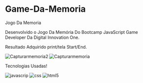# Game-Da-Memoria

 Jogo Da Memoria

Desenvolvido o Jogo Da Memória Do Bootcamp JavaScript Game Developer Da Digital Innovation One.

Resultado Adquirido print/tela  Start/End.

![Capturarmemoria2](https://user-images.githubusercontent.com/67304312/95005218-cb2a9e80-05cb-11eb-910b-2c8082dd3862.PNG)
![Capturarmemoria](https://user-images.githubusercontent.com/67304312/95005217-ca920800-05cb-11eb-88f0-b12dc81ca228.PNG)

Tecnologias Usadas!

![javascrip](https://user-images.githubusercontent.com/67304312/95005224-da115100-05cb-11eb-91f3-d80060a80234.png)
![css](https://user-images.githubusercontent.com/67304312/95005219-d087e900-05cb-11eb-9ccd-5f1c1f44a024.png)
![html5](https://user-images.githubusercontent.com/67304312/95005222-d54c9d00-05cb-11eb-95d1-580f655013d4.png)
